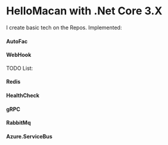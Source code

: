 # HelloMacan with .Net Core 3.X
I create basic tech on the Repos.
Implemented:
#### AutoFac
#### WebHook

TODO List:
#### Redis
#### HealthCheck
#### gRPC
#### RabbitMq
#### Azure.ServiceBus

